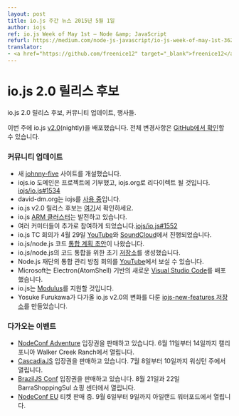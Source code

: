 ```yaml
---
layout: post
title: io.js 주간 뉴스 2015년 5월 1일
author: iojs
ref: io.js Week of May 1st — Node &amp; JavaScript
refurl: https://medium.com/node-js-javascript/io-js-week-of-may-1st-362e01678d48
translator:
- <a href="https://github.com/freenice12" target="_blank">freenice12</a>
---
```


# io.js 2.0 릴리스 후보

<!--
io.js 2.0 release candidate, community updates and events.
-->
io.js 2.0 릴리스 후보, 커뮤니티 업데이트, 행사들.

<!--
io.js 2.0 release candidate
This week we had one io.js nightly release v2.0, complete changelog will be found soon on GitHub.
-->
이번 주에 io.js [v2.0](https://iojs.org/download/nightly/v2.0.0-nightly20150501b4ad5d7050/)(nightly)을 배포했습니다. 전체 변경사항은 [GitHub에서 확인](https://github.com/nodejs/node/blob/v1.x/CHANGELOG.md)할 수 있습니다.

### 커뮤니티 업데이트
<!--
* New [johnny-five](http://johnny-five.io/) site launched.
* iojs.io domain was donated to the project and it will redirect to iojs.org [iojs/io.js#1534](http://techcrunch.com/2015/04/14/popular-javascript-package-manager-npm-raises-8m-launches-private-modules/).
* david-dm.org is [now running](https://medium.com/@programmer/thoughts-on-node-foundation-abcf86c72786) on iojs.
* io.js v2.0 release candidate is [out](https://iojs.org/download/nightly/v2.0.0-nightly20150501b4ad5d7050/).
* io.js [ARM cluster](https://twitter.com/rvagg/status/593226114992087041) is growing.
* Onboarding another batch of committers [iojs/io.js#1552](https://github.com/nodejs/node/issues/1552)
* io.js TC meeting 4/29 on [YouTube](https://www.youtube.com/watch?v=-e675TT4WEA) and [SoundCloud](https://twitter.com/dotproto/status/594145574204510208).
* io.js/node.js code [convergence plan draft](https://github.com/jasnell/dev-policy/blob/master/convergence.md).
* initial [repo](https://github.com/jasnell/node.js-convergence) for code convergence work for io.js/node.js.
* Node.js Foundation Governance/Convergence Call on [YouTube](https://www.youtube.com/watch?v=u9h0s3YtNAU).
* Microsoft releases new [Visual Studio Code](https://code.visualstudio.com/) based on Electron (AtomShell).
* io.js support coming to [Modulus](http://blog.modulus.io/upcoming-updates-for-nodejs-applications)
* Yosuke Furukawa created [iojs-new-features repo](https://github.com/yosuke-furukawa/iojs-new-features) with upcoming changes in io.js v2.0.
-->

* 새 [johnny-five](http://johnny-five.io/) 사이트를 개설했습니다.
* iojs.io 도메인은 프로젝트에 기부했고, iojs.org로 리다이렉트 될 것입니다. [iojs/io.js#1534](https://github.com/nodejs/node/issues/1534)
* david-dm.org는 iojs를 [사용 중](https://twitter.com/_alanshaw/status/592855646124531713)입니다.
* io.js v2.0 릴리스 후보는 [여기](https://iojs.org/download/nightly/v2.0.0-nightly20150501b4ad5d7050/)서 확인하세요.
* io.js [ARM 클러스터](https://twitter.com/rvagg/status/593226114992087041)는 발전하고 있습니다.
* 여러 커미터들이 추가로 참여하게 되었습니다.[iojs/io.js#1552](https://github.com/nodejs/node/issues/1552)
* io.js TC 회의가 4월 29일 [YouTube](https://www.youtube.com/watch?v=-e675TT4WEA)와 [SoundCloud](https://twitter.com/dotproto/status/594145574204510208)에서 진행되었습니다.
* io.js/node.js 코드 [통합 계획 초안](https://github.com/jasnell/dev-policy/blob/master/convergence.md)이 나왔습니다.
* io.js/node.js의 코드 통합을 위한 초기 [저장소](https://github.com/jasnell/node.js-convergence)를 생성했습니다.
* Node.js 재단의 통합 관리 방침 회의를 [YouTube](https://www.youtube.com/watch?v=u9h0s3YtNAU)에서 보실 수 있습니다.
* Microsoft는 Electron(AtomShell) 기반의 새로운 [Visual Studio Code](https://code.visualstudio.com/)를 배포했습니다.
* io.js는 [Modulus](http://blog.modulus.io/upcoming-updates-for-nodejs-applications)를 지원할 것입니다.
* Yosuke Furukawa가 다가올 io.js v2.0의 변화를 다룬 [iojs-new-features 저장소](https://github.com/yosuke-furukawa/iojs-new-features)를 만들었습니다.


### 다가오는 이벤트
<!--
* [NodeConf Adventure](http://nodeconf.com/) tickets are on sale, June 11th — 14th at Walker Creek Ranch, CA
* [CascadiaJS](http://2015.cascadiajs.com/) tickets are on sale, July 8th — 10th at Washington State
* [BrazilJS Conf](http://braziljs.com.br/) tickets are on sale, August 21st — 22nd at Shopping Center BarraShoppingSul
* [NodeConf EU](http://nodeconf.eu/) tickets are on sale, September 6th — 9th at Waterford, Ireland
-->

* [NodeConf Adventure](http://nodeconf.com/) 입장권을 판매하고 있습니다. 6월 11일부터 14일까지 캘리포니아 Walker Creek Ranch에서 열립니다.
* [CascadiaJS](http://2015.cascadiajs.com/) 입장권을 판매하고 있습니다. 7월 8일부터 10일까지 워싱턴 주에서 열립니다.
* [BrazilJS Conf](http://braziljs.com.br/) 입장권을 판매하고 있습니다. 8월 21일과 22일 BarraShoppingSul 쇼핑 센터에서 열립니다.
* [NodeConf EU](http://nodeconf.eu/) 티켓 판매 중. 9월 6일부터 9일까지 아일랜드 워터포드에서 열립니다.
